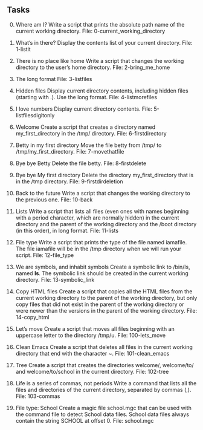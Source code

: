 ## Tasks
0. Where am I?
Write a script that prints the absolute path name of the current working directory.
File: 0-current_working_directory
    
1. What’s in there?
Display the contents list of your current directory.
File: 1-listit
    
2. There is no place like home
Write a script that changes the working directory to the user’s home directory.
File: 2-bring_me_home
    
3. The long format
File: 3-listfiles
    
4. Hidden files
Display current directory contents, including hidden files (starting with .). Use the long format.
File: 4-listmorefiles
    
5. I love numbers
Display current directory contents.
File: 5-listfilesdigitonly
    
6. Welcome
Create a script that creates a directory named my_first_directory in the /tmp/ directory.
File: 6-firstdirectory
    
7. Betty in my first directory
Move the file betty from /tmp/ to /tmp/my_first_directory.
File: 7-movethatfile
    
8. Bye bye Betty
Delete the file betty.
File: 8-firstdelete
    
9. Bye bye My first directory
Delete the directory my_first_directory that is in the /tmp directory.
File: 9-firstdirdeletion
    
10. Back to the future
Write a script that changes the working directory to the previous one.
File: 10-back
    
11. Lists
Write a script that lists all files (even ones with names beginning with a period character, which are normally hidden) in the current directory and the parent of the working directory and the /boot directory (in this order), in long format.
File: 11-lists
    
12. File type
Write a script that prints the type of the file named iamafile. The file iamafile will be in the /tmp directory when we will run your script.
File: 12-file_type
    
13. We are symbols, and inhabit symbols
Create a symbolic link to /bin/ls, named __ls__. The symbolic link should be created in the current working directory.
File: 13-symbolic_link
    
14. Copy HTML files
Create a script that copies all the HTML files from the current working directory to the parent of the working directory, but only copy files that did not exist in the parent of the working directory or were newer than the versions in the parent of the working directory.
File: 14-copy_html
    
15. Let’s move
Create a script that moves all files beginning with an uppercase letter to the directory /tmp/u.
File: 100-lets_move
    
16. Clean Emacs
Create a script that deletes all files in the current working directory that end with the character ~.
File: 101-clean_emacs
    
17. Tree
Create a script that creates the directories welcome/, welcome/to/ and welcome/to/school in the current directory.
File: 102-tree
    
18. Life is a series of commas, not periods
Write a command that lists all the files and directories of the current directory, separated by commas (,).
File: 103-commas
    
19. File type: School
Create a magic file school.mgc that can be used with the command file to detect School data files. School data files always contain the string SCHOOL at offset 0.
File: school.mgc

